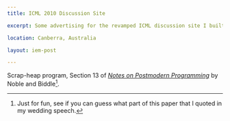 ```yaml
---
title: ICML 2010 Discussion Site

excerpt: Some advertising for the revamped ICML discussion site I built.

location: Canberra, Australia

layout: iem-post

---
```



Scrap-heap program, Section 13 of _[Notes on Postmodern Programming][pomo]_ by Noble and Biddle[^1].

[mldiscuss]: http://mldiscuss.appspot.com/
[pomo]: http://plg.uwaterloo.ca/~migod/846/papers/pomo-oopsla02.pdf
[disqus]: http://disqus.com
[appengine]: http://code.google.com/appengine/docs/whatisgoogleappengine.html
[icml2010]: http://www.icml2010.org
[conflate]: http://conflate.net/icml/
[bosco]: http://boscoh.com/

[^1]: Just for fun, see if you can guess what part of this paper that I quoted in my wedding speech.
